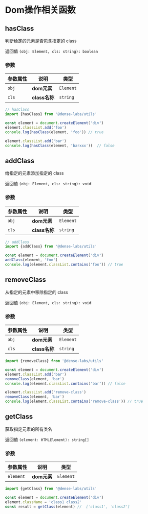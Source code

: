 # Dom操作相关函数


## hasClass

判断给定的元素是否包含指定的 class

返回值 `(obj: Element, cls: string): boolean`

### 参数

| **参数属性** | **说明**     | **类型**  |
| ------------ | ------------ | --------- |
| `obj`        | **dom元素**| `Element` |
| `cls`        | **class名称**| `string` |

```js
// hasClass
import {hasClass} from '@dense-labs/utils'

const element = document.createElement('div')
element.classList.add('foo')
console.log(hasClass(element, 'foo')) // true

element.classList.add('bar')
console.log(hasClass(element, 'barxxx'))  // false
```

## addClass

给指定的元素添加指定的 class

返回值 `(obj: Element, cls: string): void`

### 参数

| **参数属性** | **说明**     | **类型**  |
| ------------ | ------------ | --------- |
| `obj`        | **dom元素**| `Element` |
| `cls`        | **class名称**| `string` |

```js
// addClass
import {addClass} from '@dense-labs/utils'

const element = document.createElement('div')
addClass(element, 'foo')
console.log(element.classList.contains('foo')) // true
```

## removeClass

从指定的元素中移除指定的 class

返回值 `(obj: Element, cls: string): void`

### 参数

| **参数属性** | **说明**     | **类型**  |
| ------------ | ------------ | --------- |
| `obj`        | **dom元素**| `Element` |
| `cls`        | **class名称**| `string` |

```js
import {removeClass} from '@dense-labs/utils'

const element = document.createElement('div')
element.classList.add('bar')
removeClass(element, 'bar')
console.log(element.classList.contains('bar')) // false

element.classList.add('remove-class')
removeClass(element, 'bar')
console.log(element.classList.contains('remove-class')) // true
```


## getClass

获取指定元素的所有类名

返回值 `(element: HTMLElement): string[]`

### 参数

| **参数属性** | **说明**     | **类型**  |
| ------------ | ------------ | --------- |
| `element`        | **dom元素**| `Element` |

```js
import {getClass} from '@dense-labs/utils'

const element = document.createElement('div')
element.className = 'class1 class2'
const result = getClass(element) //  ['class1', 'class2']
```
